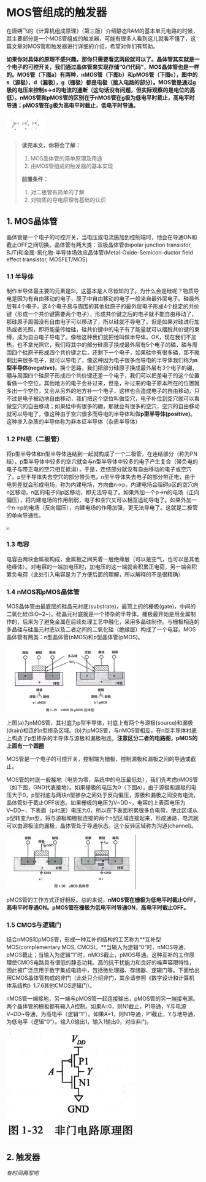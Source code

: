 # MOS管组成的触发器

在唐朔飞的《计算机组成原理》（第三版）介绍静态RAM的基本单元电路的时候，其主要部分是一个MOS管组成的触发器，可能有很多人看到这儿就看不懂了，这篇文章对MOS管和触发器进行详细的介绍，希望对你们有帮助。

**如果你对具体的原理不感兴趣，那你只需要看这两段就可以了。**晶体管其实就是一个电子的可控开关，我们通过晶体管来实现存储“0/1代码”，MOS晶体管也是一样的。MOS管（下图a）有两种，nMOS管（下图b）和pMOS管（下图c），图中的s（源极），d（漏极），g（栅极）都是电极（接入电路的部分）。MOS管是通过g极的电压来控制s->d的电流的通断（这句话没有问题，但实际观察的是电位的高低）。nMOS管和pMOS管的区别在于**nMOS管在g极为低电平时截止，高电平时导通；pMOS管在g极为高电平时截止，低电平时导通。**

<img src="../image/MOS.jpg" style="zoom: 10%;" />



> **读完本文，你将会了解：**
>
> 1. MOS晶体管的简单原理及用途
> 2. 由MOS管组成的触发器的基本实现
>
> **前置条件：**
>
> 1. 对二极管有简单的了解
> 2. 对物质的导电原理有基础的认识

## 1. MOS晶体管

晶体管是一个电子的可控开关，当电压或电流施加到控制端时，他会在导通ON和截止OFF之间切换。晶体管有两大类：双极晶体管(bipolar junction transistor, BJT)和金属-氧化物-半导体场效应晶体管(Metal-Oxide-Semicon-ductor field effect transistor, MOSFET/MOS)

### 1.1 半导体

制作半导体最主要的元素是Si，这基本是人尽皆知的了。为什么会是硅呢？物质导电是因为有自由移动的电子，原子中自由移动的电子一般来自最外层电子。硅最外层有4个电子，这4个电子易与周围的其他硅原子的最外层电子形成4个稳定的共价键（形成一个共价键需要两个电子），形成共价键之后的电子就不能自由移动了，那硅原子周围没有自由电子可以移动了，所以硅就不导电了。但是如果对硅进行加热或者光照，即将能量传给硅，硅共价键中的电子有了能量就可以摆脱共价键的束缚，成为自由电子导电了。像硅这种我们就把他叫做半导体。OK，现在我们不加热，也不拿光照它，我们将其中的部分硅原子换成最外层有5个电子的磷，磷与周围四个硅原子形成四个共价键之后，还剩下一个电子，如果硅中有很多磷，那不就剩出来很多电子，就可以导电了，像这种因为电子很多而导电的半导体我们称为**n型半导体(negative)**。换个思路，我们把部分硅原子换成最外层有3个电子的硼，硼与周围四个硅原子形成四个共价键还差一个电子，我们可以把差电子的这个位置看做一个空位，其他地方的电子会补过来，但是，补过来的电子原本所在的位置就多出一个空位，又会从另外的地方补一个电子，这样也会造成电子的自由移动，只不过是电子被动地自由移动，我们把这个空位叫做空穴，电子补位到空穴就可以看做空穴的自由移动；如果硅中有很多的硼，那就会有很多的空穴，空穴的自由移动就可以导电了，像这种由于空穴很多而导电的半导体叫做**p型半导体(positive)**。这种掺入杂质的半导体称为非本征半导体（杂质半导体）

### 1.2 PN结（二极管）

将p型半导体和n型半导体连结到一起就构成了一个二极管，在连结部分（称为PN结），p型半导体中较多的空穴就会与n型半导体中较多的电子产生复合（带负电的电子与带正电的空穴相互抵消），于是，连结部分就没有自由移动的电子或空穴了。p型半导体失去空穴的部分带负电，n型半导体失去电子的部分带正电，由于电势差就会形成电场，称为内建电场，方向由n->p，内建电场会阻碍p区的空穴向n区移动，n区的电子向p区移动，即无法导电了。如果外加一个p->n的电场（正向偏压），将内建电场的作用削弱，电子和空穴又可以相互运动导电了。如果外加一个n->p的电场（反向偏压），内建电场的作用加强，更无法导电了。这就是二极管的单向导通性。

<img src="../image/PN结.jpg" style="zoom:50%;" />

### 1.3 电容

电容由两块金属板构成，金属板之间夹着一层绝缘层（可以是空气，也可以是其他绝缘体）。对电容的一端加电压时，加电压的这一端就会积累正电荷，另一端会积累负电荷（此处引入电容是为了方便后面的理解，所以解释的不是很精确）

### 1.4 nMOS和pMOS晶体管

MOS晶体管由最底层的硅晶元衬底(substrate)，最顶上的的栅极(gate)，中间的二氧化硅(SiO~2~)。硅晶元衬底就是一个掺杂的半导体。栅极最开始是用金属制作的，后来为了避免金属在后续处理工艺中融化，采用多晶硅制作。与栅极相连的多晶硅与硅晶元衬底以及二者之间的二氧化硅（绝缘层）构成了一个电容。MOS晶体管有两类：n型晶体管(nMOS)和p型晶体管(pMOS)。

<img src="../image/nMOS&pMOS.png" style="zoom:33%;" />

上图(a)为nMOS管，其衬底为p型半导体，衬底上有两个与源极(source)和漏极(drain)相连的n型掺杂区域。(b)为pMOS管，与nMOS管相反，在n型半导体衬底上构造了p型掺杂的半导体与源极和漏极相连。**注意区分二者的电路图，pMOS的上面有一个圆圈**

MOS管是一个电子的可控开关，控制端为栅极，控制源极和漏极之间的导通或截止。

MOS管的衬底一般接地（电势为零，系统中的电压最低处），我们先考虑nMOS管（如下图，GND代表接地）。如果栅极的电压为0（下图a），由于源极和漏极的电压大于0，p型衬底与两块n型掺杂之间处于反向偏压，源极和漏极之间没有电流，晶体管处于截止OFF状态。如果栅极的电压为V~DD~，电容的上表面电压为V~DD~，下表面（p衬底）电压为0，所以在下表面积累很多负电荷，使此区域从p型转变为n型，将与源极和栅极连接的两个n型区域连接起来，形成通路，电流就可以由源极流向漏极，晶体管处于导通状态。这个反转区域称为沟道(channel)。

<img src="../image/nMOS.png" style="zoom:33%;" />

pMOS管的工作方式正好相反。总的来说，**nMOS管在栅极为低电平时截止OFF，高电平时导通ON。pMOS管在栅极为低电平时导通ON，高电平时截止OFF。**

### 1.5 CMOS与逻辑门

结合nMOS和pMOS管，形成一种互补的结构的工艺称为**互补型MOS(complementary MOS, CMOS)。**当输入为逻辑“0”时，nMOS导通，pMOS截止；当输入为逻辑“1”时，nMOS截止，pMOS导通。这种互补的工作原理使CMOS电路具有很低的静态功耗、高的抗干扰能力和良好的噪声容限特性，因此被广泛应用于数字集成电路中，包括微处理器、存储器、逻辑门等。下面给出用CMOS晶体管构成的非门（此处只介绍非门，其余请参照《数字设计和计算机体系结构》1.7.6其他CMOS逻辑门）。

nMOS管一端接地，另一端与pMOS管一起连接输出，pMOS管的另一端接电源。两个晶体管的栅极都有输入A控制。如果A=0，则N1截止，P1导通，Y与电源V~DD~导通，为高电平（逻辑“1”）。如果A=1，则N1导通，P1截止，Y与地导通，为低电平（逻辑“0”）。输入0输出1，输入1输出0，对应非门。

<img src="../image/NOR.png" style="zoom:33%;" />

## 2. 触发器

*有时间再写吧*